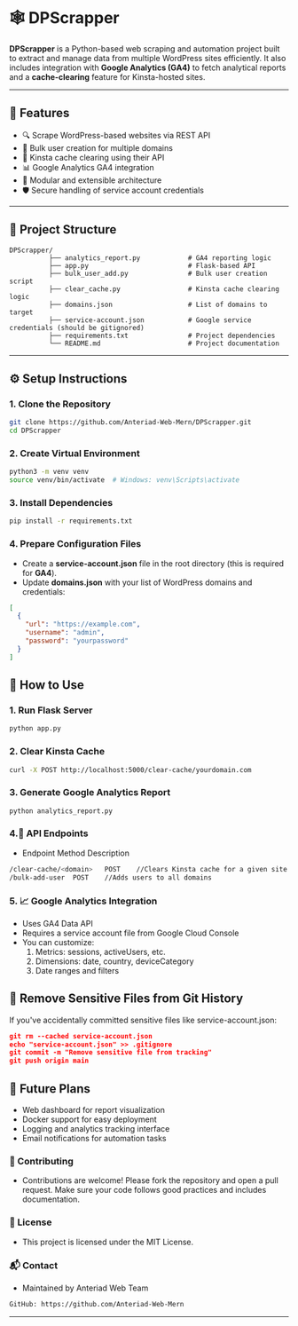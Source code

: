 # 🕸️ DPScrapper

**DPScrapper** is a Python-based web scraping and automation project built to extract and manage data from multiple WordPress sites efficiently. It also includes integration with **Google Analytics (GA4)** to fetch analytical reports and a **cache-clearing** feature for Kinsta-hosted sites.

---

## 🚀 Features

- 🔍 Scrape WordPress-based websites via REST API
- 👥 Bulk user creation for multiple domains
- 🧼 Kinsta cache clearing using their API
- 📊 Google Analytics GA4 integration
- 📁 Modular and extensible architecture
- 🛡️ Secure handling of service account credentials

---

## 📁 Project Structure
```
DPScrapper/
          ├── analytics_report.py            # GA4 reporting logic
          ├── app.py                         # Flask-based API
          ├── bulk_user_add.py               # Bulk user creation script
          ├── clear_cache.py                 # Kinsta cache clearing logic
          ├── domains.json                   # List of domains to target
          ├── service-account.json           # Google service credentials (should be gitignored)
          ├── requirements.txt               # Project dependencies
          └── README.md                      # Project documentation
```
---

## ⚙️ Setup Instructions

### 1. Clone the Repository

```bash
git clone https://github.com/Anteriad-Web-Mern/DPScrapper.git
cd DPScrapper
```


### 2. Create Virtual Environment
   
```bash
python3 -m venv venv
source venv/bin/activate  # Windows: venv\Scripts\activate
```

### 3. Install Dependencies

```bash
pip install -r requirements.txt
```

### 4. Prepare Configuration Files

- Create a **service-account.json** file in the root directory (this is required for **GA4**).
- Update **domains.json** with your list of WordPress domains and credentials:
```json
[
  {
    "url": "https://example.com",
    "username": "admin",
    "password": "yourpassword"
  }
]
```

## 🧪 How to Use

### 1. Run Flask Server

```bash
python app.py
```

### 2. Clear Kinsta Cache

```bash
curl -X POST http://localhost:5000/clear-cache/yourdomain.com
```

### 3. Generate Google Analytics Report

```bash
python analytics_report.py
```

### 4.📡 API Endpoints

- Endpoint	Method	Description
```bash
/clear-cache/<domain>	POST	//Clears Kinsta cache for a given site
/bulk-add-user	POST	//Adds users to all domains
```

### 5. 📈 Google Analytics Integration
- Uses GA4 Data API
- Requires a service account file from Google Cloud Console
- You can customize:
    1. Metrics: sessions, activeUsers, etc.
    2. Dimensions: date, country, deviceCategory
    3. Date ranges and filters

## 🔐 Remove Sensitive Files from Git History
If you've accidentally committed sensitive files like service-account.json:

```json
git rm --cached service-account.json
echo "service-account.json" >> .gitignore
git commit -m "Remove sensitive file from tracking"
git push origin main
```
## 🔮 Future Plans
- Web dashboard for report visualization
- Docker support for easy deployment
- Logging and analytics tracking interface
- Email notifications for automation tasks

### 🤝 Contributing
- Contributions are welcome! Please fork the repository and open a pull request. Make sure your code follows good practices and includes documentation.

### 📜 License
- This project is licensed under the MIT License.

### 📬 Contact
- Maintained by Anteriad Web Team
```bash
GitHub: https://github.com/Anteriad-Web-Mern
```
---
